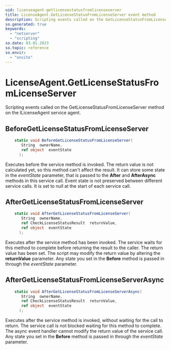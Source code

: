 ```yaml
---
uid: licenseagent-getlicensestatusfromlicenseserver
title: LicenseAgent.GetLicenseStatusFromLicenseServer event method
description: Scripting events called on the GetLicenseStatusFromLicenseServer method on the LicenseAgent service agent.
so.generated: true
keywords:
  - "netserver"
  - "scripting"
so.date: 03.01.2023
so.topic: reference
so.envir:
  - "onsite"
---
```

# LicenseAgent.GetLicenseStatusFromLicenseServer

Scripting events called on the <see cref='M:SuperOffice.CRM.Services.ILicenseAgent.GetLicenseStatusFromLicenseServer'>GetLicenseStatusFromLicenseServer</see> method on the <see cref='ILicenseAgent'>ILicenseAgent</see>  service agent.

## BeforeGetLicenseStatusFromLicenseServer
```cs
    static void BeforeGetLicenseStatusFromLicenseServer(
       String  ownerName,
       ref object  eventState
      );
```
Executes before the service method is invoked.
The return value is not calculated yet, so this method can't affect the result.
It can store some state in the *eventState* parameter, that is passed to the **After** and **AfterAsync** methods in this service call.
Event state is not preserved between different service calls. It is set to null at the start of each service call.
## AfterGetLicenseStatusFromLicenseServer
```cs
    static void AfterGetLicenseStatusFromLicenseServer(
       String  ownerName,
       ref CheckLicenseStatusResult  returnValue,
       ref object  eventState
      );
```
Executes after the service method has been invoked. The service waits for this method to complete before returning the result to the caller.
The return value has been set. The script may modify the return value by altering the **returnValue** parameter.
Any state you set in the **Before** method is passed in through the *eventState* parameter.
## AfterGetLicenseStatusFromLicenseServerAsync
```cs
    static void AfterGetLicenseStatusFromLicenseServerAsync(
       String  ownerName,
       ref CheckLicenseStatusResult  returnValue,
       ref object  eventState
      );
```
Executes after the service method is invoked, without waiting for the call to return.
The service call is not blocked waiting for this method to complete.
The async event handler cannot modify the return value of the service call.
Any state you set in the **Before** method is passed in through the *eventState* parameter.

